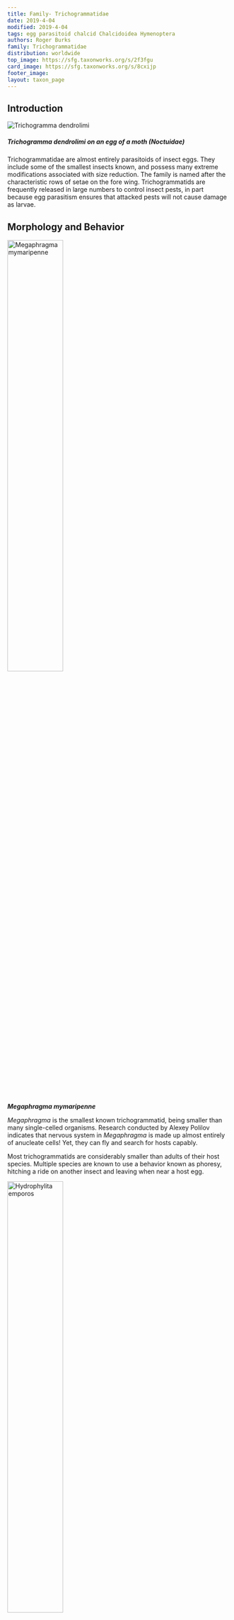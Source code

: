 ```yaml
---
title: Family- Trichogrammatidae
date: 2019-4-04
modified: 2019-4-04
tags: egg parasitoid chalcid Chalcidoidea Hymenoptera
authors: Roger Burks
family: Trichogrammatidae
distribution: worldwide 
top_image: https://sfg.taxonworks.org/s/2f3fgu
card_image: https://sfg.taxonworks.org/s/8cxijp
footer_image: 
layout: taxon_page
---
```


## Introduction
![Trichogramma dendrolimi](https://sfg.taxonworks.org/s/8cxijp)
##### _Trichogramma dendrolimi_ on an egg of a moth (Noctuidae)

Trichogrammatidae are almost entirely parasitoids of insect eggs. They include some of the smallest insects known, and possess many extreme modifications associated with size reduction. The family is named after the characteristic rows of setae on the fore wing. Trichogrammatids are frequently released in large numbers to control insect pests, in part because egg parasitism ensures that attacked pests will not cause damage as larvae.

## Morphology and Behavior 
<img src="https://sfg.taxonworks.org/s/v39bl6" alt="Megaphragma mymaripenne" width="50%"/><br>
<b><i>Megaphragma mymaripenne</i></b>

_Megaphragma_ is the smallest known trichogrammatid, being smaller than many single-celled organisms. Research conducted by Alexey Polilov indicates that nervous system in _Megaphragma_ is made up almost entirely of anucleate cells! Yet, they can fly and search for hosts capably.

Most trichogrammatids are considerably smaller than adults of their host species. Multiple species are known to use a behavior known as phoresy, hitching a ride on another insect and leaving when near a host egg.

<img src="https://sfg.taxonworks.org/s/8o1tqe" alt="Hydrophylita emporos" width="50%"/><br>
<b><i>Hydrophylita emporos</i>, phoretic on a damselfly</b>

## Links
* [_Trichogramma_ in slow-motion flight](https://www.youtube.com/watch?v=kZyIN23Cy4Y)

## Photo credits

All photographs were available for re-use on Wikimedia Commons:<br>
_Trichogramma dendrolimi_ was photographed by Victor Fursov.<br>
_Megaphragma mymaripenne_ was photographed by Alexey Polilov.<br>
_Hydrophylita emporos_ was photographed by Yuan Tung Shih _et al_.

